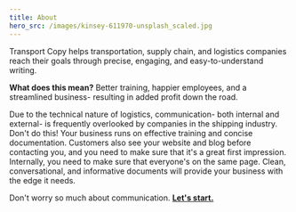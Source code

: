 ```yaml
---
title: About
hero_src: /images/kinsey-611970-unsplash_scaled.jpg
---
```

Transport Copy helps transportation, supply chain, and logistics companies reach their goals through precise, engaging, and easy-to-understand writing.

**What does this mean?** Better training, happier employees, and a streamlined business- resulting in added profit down the road.

Due to the technical nature of logistics, communication- both internal and external- is frequently overlooked by companies in the shipping industry. Don't do this! Your business runs on effective training and concise documentation. Customers also see your website and blog before contacting you, and you need to make sure that it's a great first impression. Internally, you need to make sure that everyone's on the same page. Clean, conversational, and informative documents will provide your business with the edge it needs.

Don't worry so much about communication. **[Let's start.](/contact)**
